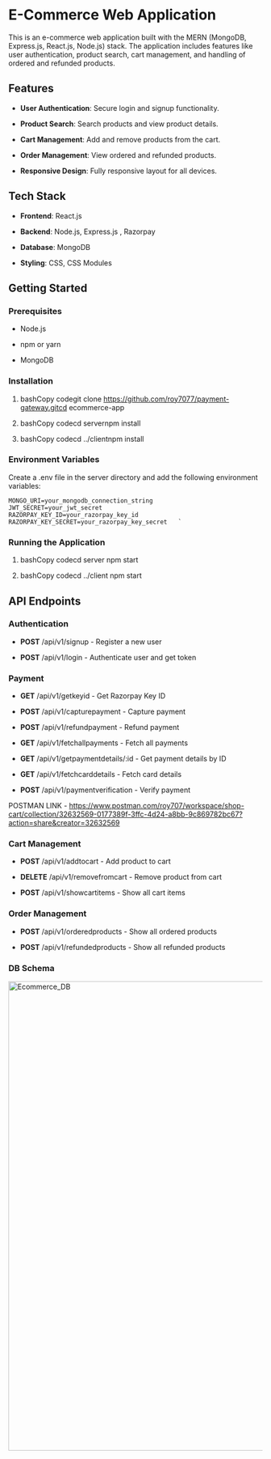 E-Commerce Web Application
==========================

This is an e-commerce web application built with the MERN (MongoDB, Express.js, React.js, Node.js) stack. The application includes features like user authentication, product search, cart management, and handling of ordered and refunded products.

Features
--------

*   **User Authentication**: Secure login and signup functionality.
    
*   **Product Search**: Search products and view product details.
    
*   **Cart Management**: Add and remove products from the cart.
    
*   **Order Management**: View ordered and refunded products.
    
*   **Responsive Design**: Fully responsive layout for all devices.
    

Tech Stack
----------

*   **Frontend**: React.js
    
*   **Backend**: Node.js, Express.js , Razorpay
    
*   **Database**: MongoDB
    
*   **Styling**: CSS, CSS Modules
    

Getting Started
---------------

### Prerequisites

*   Node.js
    
*   npm or yarn
    
*   MongoDB
    

### Installation

1.  bashCopy codegit clone https://github.com/roy7077/payment-gateway.gitcd ecommerce-app
    
2.  bashCopy codecd servernpm install
    
3.  bashCopy codecd ../clientnpm install
    

### Environment Variables

Create a .env file in the server directory and add the following environment variables:

```
MONGO_URI=your_mongodb_connection_string  
JWT_SECRET=your_jwt_secret  
RAZORPAY_KEY_ID=your_razorpay_key_id  
RAZORPAY_KEY_SECRET=your_razorpay_key_secret   `
```
### Running the Application

1.  bashCopy codecd server npm start
    
2.  bashCopy codecd ../client npm start
    
API Endpoints
-------------

### Authentication

*   **POST** /api/v1/signup - Register a new user
    
*   **POST** /api/v1/login - Authenticate user and get token
    

### Payment

*   **GET** /api/v1/getkeyid - Get Razorpay Key ID
    
*   **POST** /api/v1/capturepayment - Capture payment
    
*   **POST** /api/v1/refundpayment - Refund payment
    
*   **GET** /api/v1/fetchallpayments - Fetch all payments
    
*   **GET** /api/v1/getpaymentdetails/:id - Get payment details by ID
    
*   **GET** /api/v1/fetchcarddetails - Fetch card details
    
*   **POST** /api/v1/paymentverification - Verify payment

POSTMAN LINK - https://www.postman.com/roy707/workspace/shop-cart/collection/32632569-0177389f-3ffc-4d24-a8bb-9c869782bc67?action=share&creator=32632569

### Cart Management

*   **POST** /api/v1/addtocart - Add product to cart
    
*   **DELETE** /api/v1/removefromcart - Remove product from cart
    
*   **POST** /api/v1/showcartitems - Show all cart items
    

### Order Management

*   **POST** /api/v1/orderedproducts - Show all ordered products
    
*   **POST** /api/v1/refundedproducts - Show all refunded products

### DB Schema
<img width="928" alt="Ecommerce_DB" src="https://github.com/user-attachments/assets/c8e92ab8-3088-4f8a-902e-35a5d62f8fa7">

